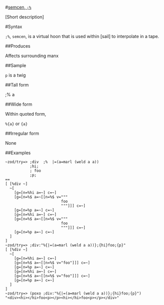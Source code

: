 #[semcen, `;%`](#smcn)

[Short description]

#Syntax

`;%`, `semcen`, is a virtual hoon that is used within [sail] to interpolate in a
tape.

##Produces

Affects surrounding manx

##Sample

`p` is a twig

##Tall form

;%  a

##Wide form

Within quoted form, 

`%{a}` or `{a}`

##Irregular form

None

##Examples

    ~zod/try=> ;div  ;%  |=(a=marl (weld a a))
               ;hi;
               ; foo
               ;p;
    ==
    [ [%div ~]
      ~[
        [g=[n=%hi a=~] c=~]
        [g=[n=%$ a=~[[n=%$ v="""
                             foo
                             """]]] c=~]
        [g=[n=%p a=~] c=~]
        [g=[n=%hi a=~] c=~]
        [g=[n=%$ a=~[[n=%$ v="""
                             foo
                             """]]] c=~]
        [g=[n=%p a=~] c=~]
      ]
    ]
    ~zod/try=> ;div:"%{|=(a=marl (weld a a))};{hi}foo;{p}"
    [ [%div ~]
      ~[
        [g=[n=%hi a=~] c=~]
        [g=[n=%$ a=~[[n=%$ v="foo"]]] c=~]
        [g=[n=%p a=~] c=~]
        [g=[n=%hi a=~] c=~]
        [g=[n=%$ a=~[[n=%$ v="foo"]]] c=~]
        [g=[n=%p a=~] c=~]
      ]
    ]
    ~zod/try=> (poxo ;div:"%{|=(a=marl (weld a a))};{hi}foo;{p}")
    "<div><hi></hi>foo<p></p><hi></hi>foo<p></p></div>"
